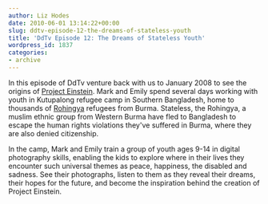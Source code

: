 ```yaml
---
author: Liz Hodes
date: 2010-06-01 13:14:22+00:00
slug: ddtv-episode-12-the-dreams-of-stateless-youth
title: 'DdTv Episode 12: The Dreams of Stateless Youth'
wordpress_id: 1837
categories:
- archive
---
```




In this episode of DdTv venture back with us to January 2008 to see the origins of [Project Einstein](http://tieppu.com/what-we-do/programs/#projecteinstein). Mark and Emily spend several days working with youth in Kutupalong refugee camp in Southern Bangladesh, home to thousands of [Rohingya](http://tieppu.com/2009/02/06/january-2009-press-release/) refugees from Burma. Stateless, the Rohingya, a muslim ethnic group from Western Burma have fled to Bangladesh to escape the human rights violations they've suffered in Burma, where they are also denied citizenship.

In the camp, Mark and Emily train a group of youth ages 9-14 in digital photography skills, enabling the kids to explore where in their lives they encounter such universal themes as peace, happiness, the disabled and sadness. See their photographs, listen to them as they reveal their dreams, their hopes for the future, and become the inspiration behind the creation of Project Einstein.
